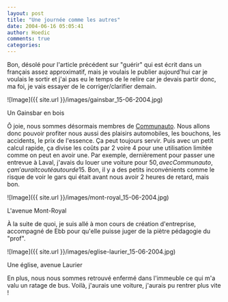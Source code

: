 ```yaml
---
layout: post
title: "Une journée comme les autres"
date: 2004-06-16 05:05:41
author: Hoedic
comments: true
categories: 
---
```



Bon, désolé pour l'article précédent sur "guérir" qui est écrit dans un français assez approximatif, mais je voulais le publier aujourd'hui car je voulais le sortir et j'ai pas eu le temps de le relire car je devais partir donc, ma foi, je vais essayer de le corriger/clarifier demain.

![Image]({{ site.url }}/images/gainsbar_15-06-2004.jpg)
<div class="photoattrib">Un Gainsbar en bois</div>



Ô joie, nous sommes désormais membres de [Communauto](http://www.communauto.com/). Nous allons donc pouvoir profiter nous aussi des plaisirs automobiles, les bouchons, les accidents, le prix de l'essence. Ça peut toujours servir. Puis avec un petit calcul rapide, ça divise les coûts par 2 voire 4 pour une utilisation limitée comme on peut en avoir une. Par exemple, dernièrement pour passer une entrevue à Laval, j'avais du louer une voiture pour 50$, avec Communauto, ça m'aurait couté autour de 15$. Bon, il y a des petits inconvénients comme le risque de voir le gars qui était avant nous avoir 2 heures de retard, mais bon.

![Image]({{ site.url }}/images/mont-royal_15-06-2004.jpg)
<div class="photoattrib">L'avenue Mont-Royal</div>



À la suite de quoi, je suis allé à mon cours de création d'entreprise, accompagné de Ebb pour qu'elle puisse juger de la piètre pédagogie du "prof".

![Image]({{ site.url }}/images/eglise-laurier_15-06-2004.jpg)
<div class="photoattrib">Une église, avenue Laurier</div>



En plus, nous nous sommes retrouvé enfermé dans l'immeuble ce qui m'a valu un ratage de bus. Voilà, j'aurais une voiture, j'aurais pu rentrer plus vite !